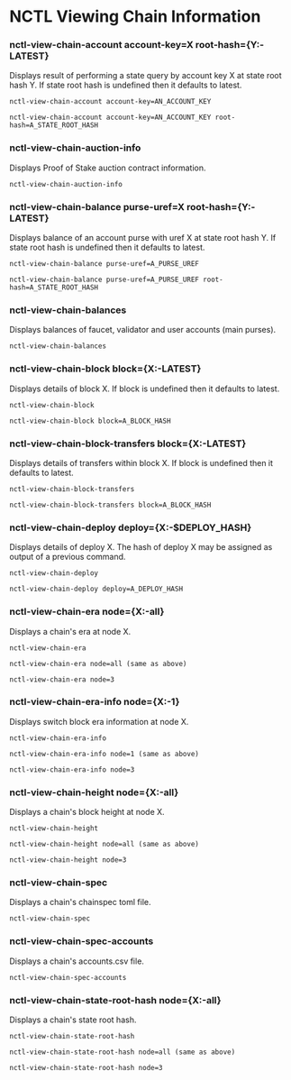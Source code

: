 # NCTL Viewing Chain Information

### nctl-view-chain-account account-key=X root-hash={Y:-LATEST}

Displays result of performing a state query by account key X at state root hash Y.  If state root hash is undefined then it defaults to latest.

```
nctl-view-chain-account account-key=AN_ACCOUNT_KEY

nctl-view-chain-account account-key=AN_ACCOUNT_KEY root-hash=A_STATE_ROOT_HASH
```

### nctl-view-chain-auction-info

Displays Proof of Stake auction contract information.

```
nctl-view-chain-auction-info
```

### nctl-view-chain-balance purse-uref=X root-hash={Y:-LATEST}

Displays balance of an account purse with uref X at state root hash Y.  If state root hash is undefined then it defaults to latest.

```
nctl-view-chain-balance purse-uref=A_PURSE_UREF

nctl-view-chain-balance purse-uref=A_PURSE_UREF root-hash=A_STATE_ROOT_HASH
```

### nctl-view-chain-balances

Displays balances of faucet, validator and user accounts (main purses).

```
nctl-view-chain-balances
```

### nctl-view-chain-block block={X:-LATEST}

Displays details of block X.  If block is undefined then it defaults to latest.

```
nctl-view-chain-block

nctl-view-chain-block block=A_BLOCK_HASH 
```

### nctl-view-chain-block-transfers block={X:-LATEST}

Displays details of transfers within block X.  If block is undefined then it defaults to latest.

```
nctl-view-chain-block-transfers

nctl-view-chain-block-transfers block=A_BLOCK_HASH
```

### nctl-view-chain-deploy deploy={X:-$DEPLOY_HASH}

Displays details of deploy X.  The hash of deploy X may be assigned as output of a previous command.

```
nctl-view-chain-deploy

nctl-view-chain-deploy deploy=A_DEPLOY_HASH
```

### nctl-view-chain-era node={X:-all}

Displays a chain's era at node X.

```
nctl-view-chain-era

nctl-view-chain-era node=all (same as above)

nctl-view-chain-era node=3
```

### nctl-view-chain-era-info node={X:-1}

Displays switch block era information at node X.

```
nctl-view-chain-era-info

nctl-view-chain-era-info node=1 (same as above)

nctl-view-chain-era-info node=3
```

### nctl-view-chain-height node={X:-all}

Displays a chain's block height at node X.

```
nctl-view-chain-height

nctl-view-chain-height node=all (same as above)

nctl-view-chain-height node=3
```

### nctl-view-chain-spec 

Displays a chain's chainspec toml file.

```
nctl-view-chain-spec 
```

### nctl-view-chain-spec-accounts  

Displays a chain's accounts.csv file.

```
nctl-view-chain-spec-accounts 
```

### nctl-view-chain-state-root-hash node={X:-all}

Displays a chain's state root hash.

```
nctl-view-chain-state-root-hash 

nctl-view-chain-state-root-hash node=all (same as above)

nctl-view-chain-state-root-hash node=3
```
